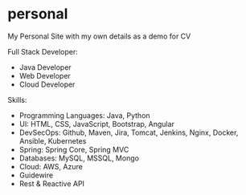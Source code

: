 # personal
My Personal Site with my own details as a demo for CV

Full Stack Developer:
 - Java Developer
 - Web Developer
 - Cloud Developer

Skills:
 - Programming Languages: Java, Python
 - UI: HTML, CSS, JavaScript, Bootstrap, Angular
 - DevSecOps: Github, Maven, Jira, Tomcat, Jenkins, Nginx, Docker, Ansible, Kubernetes
 - Spring: Spring Core, Spring MVC
 - Databases: MySQL, MSSQL, Mongo
 - Cloud: AWS, Azure
 - Guidewire
 - Rest & Reactive API